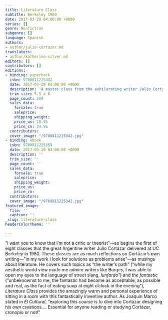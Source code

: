 ```yaml
---
title: Literature Class
subtitle: Berkeley 1980
date: 2017-03-28 04:00:00 +0000
series: []
genre: Nonfiction
subgenre: []
language: Spanish
authors:
- author/julio-cortazar.md
translators:
- author/katherine-silver.md
editors: []
contributors: []
editions:
- binding: paperback
  isbn: 9780811225342
  date: 2017-03-28 04:00:00 +0000
  description: 'A master class from the exhilarating writer Julio Cortázar '
  trim_size: 5.5 x 8
  page_count: 280
  sales_data:
    forsale: true
    saleprice: 
    shipping_weight: 
    price_us: 18.95
    price_cn: 24.95
  contributors: 
  cover_image: "/9780811225342.jpg"
- binding: ebook
  isbn: 9780811225359
  date: 2017-03-28 04:00:00 +0000
  description: ''
  trim_size: ''
  page_count: ''
  sales_data:
    forsale: true
    saleprice: 
    shipping_weight: 
    price_us: 
    price_cn: 
  contributors: 
  cover_image: "/9780811225342.jpg"
featured_image:
  file: ''
  caption: ''
_slug: literature-class
headerColorTheme: ''

---
```

“I want you to know that I’m not a critic or theorist"—so begins the first of eight classes that the great Argentine writer Julio Cortázar delivered at UC Berkeley in 1980. These classes are as much reflections on Cortázar’s own writing—"in my work I look for solutions as problems arise"—as musings about literature. He covers such topics as “the writer’s path” (“while my aesthetic world view made me admire writers like Borges, I was able to open my eyes to the language of street slang, _lunfardo_”) and _the fantastic_ (“unbeknownst to me, the fantastic had become as acceptable, as possible and real, as the fact of eating soup at eight o’clock in the evening”), _Literature Class_ provides the amazingly warm and personal experience of sitting in a room with this fantastically inventive author. As Joaquin Marco stated in _El Cultural_, “exploring this course is to dive into Cortázar designing his own creations.... Essential for anyone reading or studying Cortázar, cronopio or not!”